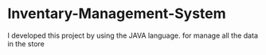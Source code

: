 # Inventary-Management-System
I developed this project by using the JAVA language. for manage all the data in the store
